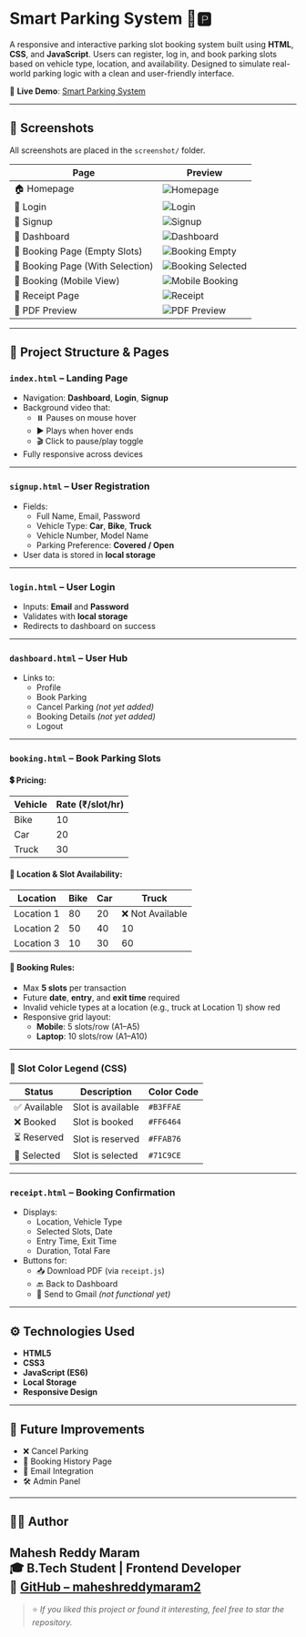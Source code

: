 # Smart Parking System 🚗🅿️

A responsive and interactive parking slot booking system built using **HTML**, **CSS**, and **JavaScript**. Users can register, log in, and book parking slots based on vehicle type, location, and availability. Designed to simulate real-world parking logic with a clean and user-friendly interface.

🔗 **Live Demo**: [Smart Parking System](https://maheshreddymaram2.github.io/smart-parking-system/)

---

## 📸 Screenshots

All screenshots are placed in the `screenshot/` folder.

| Page | Preview |
|------|---------|
| 🏠 Homepage | ![Homepage](screenshot/home.png) |
| 🔐 Login | ![Login](screenshot/login.png) |
| 📝 Signup | ![Signup](screenshot/signup.png) |
| 🧭 Dashboard | ![Dashboard](screenshot/dashboard.png) |
| 📍 Booking Page (Empty Slots) | ![Booking Empty](screenshot/booking_slots_empty.png) |
| 🎯 Booking Page (With Selection) | ![Booking Selected](screenshot/booking_selected.png) |
| 📱 Booking (Mobile View) | ![Mobile Booking](screenshot/booking_mobile.jpg) |
| 🧾 Receipt Page | ![Receipt](screenshot/receipt.png) |
| 📄 PDF Preview | ![PDF Preview](screenshot/receipt_pdf.png) |

---

## 📁 Project Structure & Pages

### `index.html` – Landing Page
- Navigation: **Dashboard**, **Login**, **Signup**
- Background video that:
  - ⏸️ Pauses on mouse hover
  - ▶️ Plays when hover ends
  - 🎬 Click to pause/play toggle
- Fully responsive across devices

---

### `signup.html` – User Registration
- Fields:
  - Full Name, Email, Password
  - Vehicle Type: **Car**, **Bike**, **Truck**
  - Vehicle Number, Model Name
  - Parking Preference: **Covered / Open**
- User data is stored in **local storage**

---

### `login.html` – User Login
- Inputs: **Email** and **Password**
- Validates with **local storage**
- Redirects to dashboard on success

---

### `dashboard.html` – User Hub
- Links to:
  - Profile
  - Book Parking
  - Cancel Parking *(not yet added)*
  - Booking Details *(not yet added)*
  - Logout

---

### `booking.html` – Book Parking Slots

#### 💲 Pricing:
| Vehicle | Rate (₹/slot/hr) |
|---------|------------------|
| Bike    | 10               |
| Car     | 20               |
| Truck   | 30               |

#### 📍 Location & Slot Availability:

| Location    | Bike | Car | Truck |
|-------------|------|-----|-------|
| Location 1  | 80   | 20  | ❌ Not Available |
| Location 2  | 50   | 40  | 10    |
| Location 3  | 10   | 30  | 60    |

#### 🧠 Booking Rules:
- Max **5 slots** per transaction
- Future **date**, **entry**, and **exit time** required
- Invalid vehicle types at a location (e.g., truck at Location 1) show red
- Responsive grid layout:
  - **Mobile**: 5 slots/row (A1–A5)
  - **Laptop**: 10 slots/row (A1–A10)

---

### 🎨 Slot Color Legend (CSS)

| Status     | Description            | Color Code  |
|------------|------------------------|-------------|
| ✅ Available | Slot is available      | `#B3FFAE`   |
| ❌ Booked    | Slot is booked         | `#FF6464`   |
| ⏳ Reserved  | Slot is reserved       | `#FFAB76`   |
| 🔘 Selected  | Slot is selected       | `#71C9CE`   |

---

### `receipt.html` – Booking Confirmation
- Displays:
  - Location, Vehicle Type
  - Selected Slots, Date
  - Entry Time, Exit Time
  - Duration, Total Fare
- Buttons for:
  - 📥 Download PDF (via `receipt.js`)
  - 🔙 Back to Dashboard
  - 📧 Send to Gmail *(not functional yet)*

---

## ⚙️ Technologies Used

- **HTML5**
- **CSS3**
- **JavaScript (ES6)**
- **Local Storage**
- **Responsive Design**

---

## 🚧 Future Improvements

- ❌ Cancel Parking
- 📜 Booking History Page
- 📧 Email Integration
- 🛠️ Admin Panel

---

## 👨‍💻 Author

**Mahesh Reddy Maram**  
🎓 B.Tech Student | Frontend Developer  
🔗 [GitHub – maheshreddymaram2](https://github.com/maheshreddymaram2)
---
>⭐ *If you liked this project or found it interesting, feel free to star the repository.*
